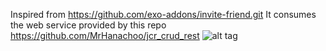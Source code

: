 Inspired from https://github.com/exo-addons/invite-friend.git
It consumes the web service provided by this repo https://github.com/MrHanachoo/jcr_crud_rest
![alt tag](https://raw.githubusercontent.com/MrHanachoo/jcr_crud_portlet/master/jcr_crud_portlet.png)